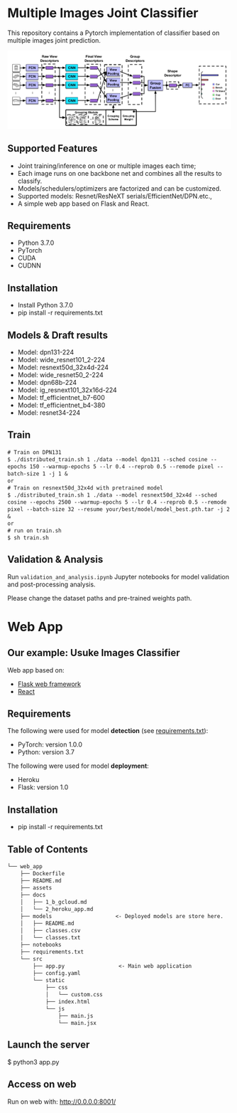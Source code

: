 # Multiple Images Joint Classifier
This repository contains a Pytorch implementation of classifier based on multiple images joint prediction. 

![](assets/mv_framework.png)

## Supported Features
- Joint training/inference on one or multiple images each time;
- Each image runs on one backbone net and combines all the results to classify.
- Models/schedulers/optimizers are factorized and can be customized.
- Supported models: Resnet/ResNeXT serials/EfficientNet/DPN.etc.,
- A simple web app based on Flask and React.

## Requirements
- Python 3.7.0
- PyTorch
- CUDA
- CUDNN

## Installation
- Install Python 3.7.0
- pip install -r requirements.txt


## Models & Draft results
- Model: dpn131-224                     
- Model: wide_resnet101_2-224           
- Model: resnext50d_32x4d-224          
- Model: wide_resnet50_2-224            
- Model: dpn68b-224                    
- Model: ig_resnext101_32x16d-224       
- Model: tf_efficientnet_b7-600         
- Model: tf_efficientnet_b4-380         
- Model: resnet34-224                   

## Train
```
# Train on DPN131
$ ./distributed_train.sh 1 ./data --model dpn131 --sched cosine --epochs 150 --warmup-epochs 5 --lr 0.4 --reprob 0.5 --remode pixel --batch-size 1 -j 1 &
or
# Train on resnext50d_32x4d with pretrained model
$ ./distributed_train.sh 1 ./data --model resnext50d_32x4d --sched cosine --epochs 2500 --warmup-epochs 5 --lr 0.4 --reprob 0.5 --remode pixel --batch-size 32 --resume your/best/model/model_best.pth.tar -j 2 &
or
# run on train.sh
$ sh train.sh
```

## Validation & Analysis

 Run `validation_and_analysis.ipynb` Jupyter notebooks for model validation and post-processing analysis.
 
 Please change the dataset paths and pre-trained weights path. 



# Web App
## Our example:  Usuke Images Classifier
Web app based on:
- [Flask web framework](https://palletsprojects.com/p/flask/)
- [React](https://reactjs.org/)

## Requirements

The following were used for model **detection** (see [requirements.txt](requirements.txt)):    
- PyTorch:  version  1.0.0
- Python:  version 3.7

The following were used for model **deployment**:    
- Heroku
- Flask:  version 1.0

## Installation
- pip install -r requirements.txt
 
## Table of Contents
```
└── web_app
    ├── Dockerfile
    ├── README.md
    ├── assets
    ├── docs
    │   ├── 1_b_gcloud.md
    │   └── 2_heroku_app.md
    ├── models                    <- Deployed models are store here.
    │   ├── README.md
    │   ├── classes.csv
    │   └── classes.txt
    ├── notebooks
    ├── requirements.txt
    └── src
        ├── app.py                 <- Main web application 
        ├── config.yaml
        └── static
            ├── css
            │   └── custom.css
            ├── index.html
            └── js
                ├── main.js
                └── main.jsx
```

## Launch the server
$ python3 app.py

## Access on web 
Run on web with:
 http://0.0.0.0:8001/




 


 

 
 
 

